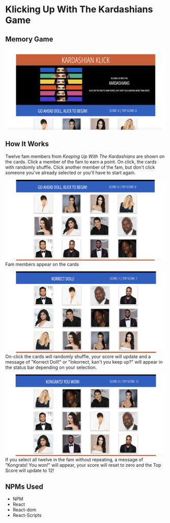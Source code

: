 # Klicking Up With The Kardashians Game
## Memory Game
![ScreenShot](public/assets/images/HomeScreen.jpg)

## How It Works
Twelve fam members from *Keeping Up With The Kardashians* are shown on the cards.
Click a member of the fam to earn a point. On click, the cards with randomly shuffle. Click another member of the fam, but don't click someone you've already selected or you'll have to start again.

![ScreenShot](public/assets/images/DashCards.jpg)
Fam members appear on the cards

![ScreenShot](public/assets/images/DashCards1.jpg)
On-click the cards will randomly shuffle, your score will update and a message of "Korrect Doll!" or "Inkorrect, kan't you keep up?" will appear in the status bar depending on your selection.

![ScreenShot](public/assets/images/DashCardsWinner.jpg)
If you select all twelve in the fam without repeating, a message of "Kongrats! You won!" will appear, your score will reset to zero and the Top Score will update to 12!

## NPMs Used
* NPM
* React
* React-dom
* React-Scripts
